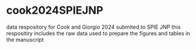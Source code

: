 # cook2024SPIEJNP
data respository for Cook and Giorgio 2024 submited to SPIE JNP
this respositiry includes the raw data used to prepare the figures and tables in the manuscript
